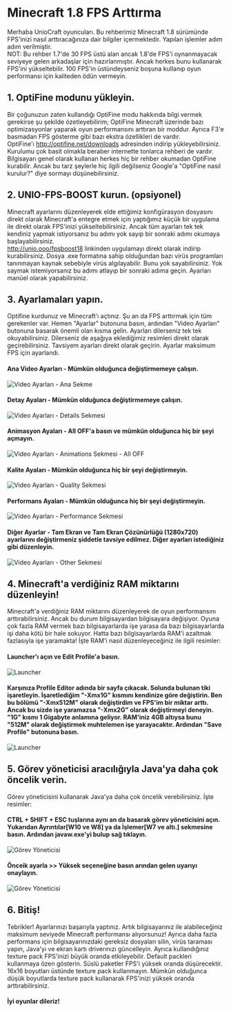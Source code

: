 # Minecraft 1.8 FPS Arttırma
Merhaba UnioCraft oyuncuları. Bu rehberimiz Minecraft 1.8 sürümünde FPS'inizi nasıl arttıracağınıza dair bilgiler içermektedir. Yapılan işlemler adım adım verilmiştir.<br>
NOT: Bu rehber 1.7'de 30 FPS üstü alan ancak 1.8'de FPS'i oynanmayacak seviyeye gelen arkadaşlar için hazırlanmıştır. Ancak herkes bunu kullanarak FPS'ini yükseltebilir. 100 FPS'in üstündeyseniz boşuna kullanıp oyun performansı için kaliteden ödün vermeyin.

## 1. OptiFine modunu yükleyin.
Bir çoğunuzun zaten kullandığı OptiFine modu hakkında bilgi vermek gerekirse şu şekilde özetleyebilirim; OptiFine Minecraft üzerinde bazı optimizasyonlar yaparak oyun performansını arttıran bir moddur. Ayrıca F3'e basmadan FPS gösterme gibi bazı ekstra özellikleri de vardır.<br>
OptiFine'ı http://optifine.net/downloads adresinden indirip yükleyebilirsiniz. Kurulumu çok basit olmakla beraber internette tonlarca rehberi de vardır. Bilgisayarı genel olarak kullanan herkes hiç bir rehber okumadan OptiFine kurabilir. Ancak bu tarz şeylerle hiç ilgili değilseniz Google'a "OptiFine nasıl kurulur?" diye sormayı düşünebilirsiniz.

## 2. UNIO-FPS-BOOST kurun. (opsiyonel)
Minecraft ayarlarını düzenleyerek elde ettiğimiz konfigürasyon dosyasını direkt olarak Minecraft'a entegre etmek için yaptığımız küçük bir uygulama ile direkt olarak FPS'inizi yükseltebilirsiniz. Ancak tüm ayarları tek tek kendiniz yapmak istiyorsanız bu adımı yok sayıp bir sonraki adımı okumaya başlayabilirsiniz.<br>
http://unio.ooo/fpsboost18 linkinden uygulamayı direkt olarak indirip kurabilirsiniz. Dosya .exe formatına sahip olduğundan bazı virüs programları tanınmayan kaynak sebebiyle virüs algılayabilir. Bunu yok sayabilirsiniz. Yok saymak istemiyorsanız bu adımı atlayıp bir sonraki adıma geçin. Ayarları manüel olarak yapabilirsiniz.

## 3. Ayarlamaları yapın.
Optifine kurdunuz ve Minecraft'ı açtınız. Şu an da FPS arttırmak için tüm gerekenler var. Hemen "Ayarlar" butonuna basın, ardından "Video Ayarları" butonuna basarak önemli olan kısma gelin. Ayarları dilerseniz tek tek okuyabilirsiniz. Dilerseniz de aşağıya eklediğimiz resimleri direkt olarak geçirebilirsiniz. Tavsiyem ayarları direkt olarak geçirin. Ayarlar maksimum FPS için ayarlandı.
#### Ana Video Ayarları - Mümkün olduğunca değiştirmemeye çalışın.
![Video Ayarları - Ana Sekme](http://i63.tinypic.com/2u6cig7.png)
#### Detay Ayaları - Mümkün olduğunca değiştirmemeye çalışın.
![Video Ayarları - Details Sekmesi](http://i63.tinypic.com/ff1qjd.png)
#### Animasyon Ayaları - All OFF'a basın ve mümkün olduğunca hiç bir şeyi açmayın.
![Video Ayarları - Animations Sekmesi - All OFF](http://i65.tinypic.com/w16v0h.png)
#### Kalite Ayaları - Mümkün olduğunca hiç bir şeyi değiştirmeyin.
![Video Ayarları - Quality Sekmesi](http://i63.tinypic.com/noc49j.png)
#### Performans Ayaları - Mümkün olduğunca hiç bir şeyi değiştirmeyin.
![Video Ayarları - Performance Sekmesi](http://i67.tinypic.com/k9f9za.png)
#### Diğer Ayarlar - Tam Ekran ve Tam Ekran Çözünürlüğü (1280x720) ayarlarını değiştirmeniz şiddetle tavsiye edilmez. Diğer ayarları istediğiniz gibi düzenleyin.
![Video Ayarları - Other Sekmesi](http://i63.tinypic.com/25jdnuu.png)

## 4. Minecraft'a verdiğiniz RAM miktarını düzenleyin!
Minecraft'a verdiğiniz RAM miktarını düzenleyerek de oyun performansını arttırabilirsiniz. Ancak bu durum bilgisayardan bilgisayara değişiyor. Oyuna çok fazla RAM vermek bazı bilgisayarlarda işe yarasa da bazı bilgisayarlarda işi daha kötü bir hale sokuyor. Hatta bazı bilgisayarlarda RAM'i azaltmak fazlasıyla işe yaramakta! İşte RAM'i nasıl düzenleyeceğiniz ile ilgili resimler:

#### Launcher'ı açın ve Edit Profile'a basın.
![Launcher](http://i63.tinypic.com/2h6g295.png)

#### Karşınıza Profile Editor adında bir sayfa çıkacak. Solunda bulunan tiki işaretleyin. İşaretlediğim "-Xmx1G" kısmını kendinize göre değiştirin. Ben bu bölümü "-Xmx512M" olarak değiştirdim ve FPS'im bir miktar arttı. Ancak bu sizde işe yaramazsa "-Xmx2G" olarak değiştirmeyi deneyin. "1G" kısmı 1 Gigabyte anlamına geliyor. RAM'iniz 4GB altıysa bunu "512M" olarak değiştirmek muhtelemen işe yarayacaktır. Ardından "Save Profile" butonuna basın.
![Launcher](http://i68.tinypic.com/2q1t1si.png)

## 5. Görev yöneticisi aracılığıyla Java'ya daha çok öncelik verin.
Görev yöneticisini kullanarak Java'ya daha çok öncelik verebilirsiniz. İşte resimler:

#### CTRL + SHIFT + ESC tuşlarına aynı an da basarak görev yöneticisini açın. Yukarıdan Ayrıntılar[W10 ve W8] ya da İşlemer[W7 ve altı.] sekmesine basın. Ardından javaw.exe'yi bulup sağ tıklayın.
![Görev Yöneticisi](http://i66.tinypic.com/102m58j.png)

#### Önceik ayarla >> Yüksek seçeneğine basın arından gelen uyarıyı onaylayın. 
![Görev Yöneticisi](http://i65.tinypic.com/30lm1xt.png)

## 6. Bitiş!
Tebrikler! Ayarlarınızı başarıyla yaptınız. Artık bilgisayarınız ile alabileceğiniz maksimum seviyede Minecraft performansı alıyorsunuz! Ayrıca daha fazla performans için bilgisayarınızdaki gereksiz dosyaları silin, virüs taraması yapın, Java'yı ve ekran kartı driverınızı güncelleyin. Ayrıca kullandığınız texture pack FPS'inizi büyük oranda etkileyebilir. Default packleri kullanmaya özen gösterin. Süslü paketler FPS'i yüksek oranda düşürecektir. 16x16 boyutları üstünde texture pack kullanmayın. Mümkün olduğunca düşük boyutlarda texture pack kullanarak FPS'inizi yüksek oranda arttırabilirsiniz.<br>

#### İyi oyunlar dileriz!
